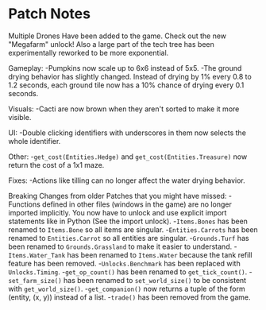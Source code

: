 # Patch Notes

Multiple Drones Have been added to the game. Check out the new "Megafarm" unlock!
Also a large part of the tech tree has been experimentally reworked to be more exponential.

Gameplay:
-Pumpkins now scale up to 6x6 instead of 5x5.
-The ground drying behavior has slightly changed. Instead of drying by 1% every 0.8 to 1.2 seconds, each ground tile now has a 10% chance of drying every 0.1 seconds.

Visuals:
-Cacti are now brown when they aren't sorted to make it more visible.

UI:
-Double clicking identifiers with underscores in them now selects the whole identifier.

Other:
-`get_cost(Entities.Hedge)` and `get_cost(Entities.Treasure)` now return the cost of a 1x1 maze.

Fixes:
-Actions like tilling can no longer affect the water drying behavior.

Breaking Changes from older Patches that you might have missed:
-Functions defined in other files (windows in the game) are no longer imported implicitly. You now have to unlock and use explicit import statements like in Python (See the import unlock).
-`Items.Bones` has been renamed to `Items.Bone` so all items are singular.
-`Entities.Carrots` has been renamed to `Entities.Carrot` so all entities are singular.
-`Grounds.Turf` has been renamed to `Grounds.Grassland` to make it easier to understand.
-`Items.Water_Tank` has been renamed to `Items.Water` because the tank refill feature has been removed.
-`Unlocks.Benchmark` has been replaced with `Unlocks.Timing`.
-`get_op_count()` has been renamed to `get_tick_count()`.
-`set_farm_size()` has been renamed to `set_world_size()` to be consistent with `get_world_size()`.
-`get_companion()` now returns a tuple of the form (entity, (x, y)) instead of a list.
-`trade()` has been removed from the game.